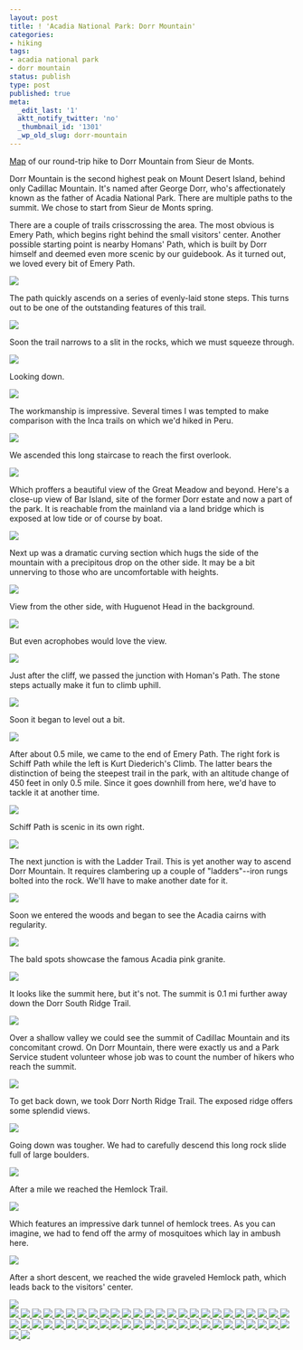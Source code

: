 ```yaml
---
layout: post
title: ! 'Acadia National Park: Dorr Mountain'
categories:
- hiking
tags:
- acadia national park
- dorr mountain
status: publish
type: post
published: true
meta:
  _edit_last: '1'
  aktt_notify_twitter: 'no'
  _thumbnail_id: '1301'
  _wp_old_slug: dorr-mountain
---
```

[Map](https://maps.google.com/maps/ms?msid=214490968088440958659.0004c472e0af882101443&msa=0&ll=44.358347,-68.211794&spn=0.014897,0.018775) of our round-trip hike to Dorr Mountain from Sieur de Monts.

Dorr Mountain is the second highest peak on Mount Desert Island, behind only Cadillac Mountain. It's named after George Dorr, who's affectionately known as the father of Acadia National Park. There are multiple paths to the summit.  We chose to start from Sieur de Monts spring.

There are a couple of trails crisscrossing the area.  The most obvious is Emery Path, which begins right behind the small visitors' center.  Another possible starting point is nearby Homans' Path, which is built by Dorr himself and deemed even more scenic by our guidebook. As it turned out, we loved every bit of Emery Path.

<img src='http://yentran.isamonkey.org/gallery/acadia-dorr/dsc_5511.jpg' />

The path quickly ascends on a series of evenly-laid stone steps.  This turns out to be one of the outstanding features of this trail.

<img src='http://yentran.isamonkey.org/gallery/acadia-dorr/dsc_5518.jpg' />

Soon the trail narrows to a slit in the rocks, which we must squeeze through.

<img src='http://yentran.isamonkey.org/gallery/acadia-dorr/dsc_5523.jpg' />

Looking down.

<img src='http://yentran.isamonkey.org/gallery/acadia-dorr/dsc_5524.jpg' />

The workmanship is impressive.  Several times I was tempted to make comparison with the Inca trails on which we'd hiked in Peru.

<img src='http://yentran.isamonkey.org/gallery/acadia-dorr/dsc_5532.jpg' />

We ascended this long staircase to reach the first overlook.

<img src='http://yentran.isamonkey.org/gallery/acadia-dorr/dsc_5549.jpg' />

Which proffers a beautiful view of the Great Meadow and beyond.  Here's a close-up view of Bar Island, site of the former Dorr estate and now a part of the park.  It is reachable from the mainland via a land bridge which is exposed at low tide or of course by boat.

<img src='http://yentran.isamonkey.org/gallery/acadia-dorr/dsc_5553.jpg' />

Next up was a dramatic curving section which hugs the side of the mountain with a precipitous drop on the other side.  It may be a bit unnerving to those who are uncomfortable with heights.

<img src='http://yentran.isamonkey.org/gallery/acadia-dorr/dsc_5558.jpg' />

View from the other side, with Huguenot Head in the background.

<img src='http://yentran.isamonkey.org/gallery/acadia-dorr/dsc_5565.jpg' />

But even acrophobes would love the view.

<img src='http://yentran.isamonkey.org/gallery/acadia-dorr/dsc_5559.jpg' />

Just after the cliff, we passed the junction with Homan's Path.  The stone steps actually make it fun to climb uphill.

<img src='http://yentran.isamonkey.org/gallery/acadia-dorr/dsc_5587.jpg' />

Soon it began to level out a bit.

<img src='http://yentran.isamonkey.org/gallery/acadia-dorr/dsc_5589.jpg' />

After about 0.5 mile, we came to the end of Emery Path. The right fork is Schiff Path while the left is Kurt Diederich's Climb.  The latter bears the distinction of being the steepest trail in the park, with an altitude change of 450 feet in only 0.5 mile. Since it goes downhill from here, we'd have to tackle it at another time.

<img src='http://yentran.isamonkey.org/gallery/acadia-dorr/dsc_5595.jpg' />

Schiff Path is scenic in its own right.

<img src='http://yentran.isamonkey.org/gallery/acadia-dorr/dsc_5606.jpg' />

The next junction is with the Ladder Trail.  This is yet another way to ascend Dorr Mountain. It requires clambering up a couple of "ladders"--iron rungs bolted into the rock.  We'll have to make another date for it.

<img src='http://yentran.isamonkey.org/gallery/acadia-dorr/dsc_5619.jpg' />

Soon we entered the woods and began to see the Acadia cairns with regularity.

<img src='http://yentran.isamonkey.org/gallery/acadia-dorr/dsc_5635.jpg' />

The bald spots showcase the famous Acadia pink granite.

<img src='http://yentran.isamonkey.org/gallery/acadia-dorr/dsc_5641.jpg' />

It looks like the summit here, but it's not.  The summit is 0.1 mi further away down the Dorr South Ridge Trail.

<img src='http://yentran.isamonkey.org/gallery/acadia-dorr/dsc_5642.jpg' />

Over a shallow valley we could see the summit of Cadillac Mountain and its concomitant crowd. On Dorr Mountain, there were exactly us and a Park Service student volunteer whose job was to count the number of hikers who reach the summit.

<img src='http://yentran.isamonkey.org/gallery/acadia-dorr/dsc_5648.jpg' />

To get back down, we took Dorr North Ridge Trail.  The exposed ridge offers some splendid views.

<img src='http://yentran.isamonkey.org/gallery/acadia-dorr/dsc_5661.jpg' />

Going down was tougher.  We had to carefully descend this long rock slide full of large boulders.

<img src='http://yentran.isamonkey.org/gallery/acadia-dorr/dsc_5686.jpg' />

After a mile we reached the Hemlock Trail.

<img src='http://yentran.isamonkey.org/gallery/acadia-dorr/dsc_5687.jpg' />

Which features an impressive dark tunnel of hemlock trees. As you can imagine, we had to fend off the army of mosquitoes which lay in ambush here.

<img src='http://yentran.isamonkey.org/gallery/acadia-dorr/dsc_5694.jpg' />

After a short descent, we reached the wide graveled Hemlock path, which leads back to the visitors' center.

<img src='http://yentran.isamonkey.org/gallery/acadia-dorr/dsc_5698.jpg' />

<!-- Darkbox -->
<div class="darkbox">
<a href="http://yentran.isamonkey.org/gallery/acadia-dorr/dsc_5511.jpg" data-darkbox="acadia-dorr">
  <img src="http://yentran.isamonkey.org/gallery/acadia-dorr/thumbs/dsc_5511.jpg" />
</a>
<a href="http://yentran.isamonkey.org/gallery/acadia-dorr/dsc_5515.jpg" data-darkbox="acadia-dorr">
  <img src="http://yentran.isamonkey.org/gallery/acadia-dorr/thumbs/dsc_5515.jpg" />
</a>
<a href="http://yentran.isamonkey.org/gallery/acadia-dorr/dsc_5518.jpg" data-darkbox="acadia-dorr">
  <img src="http://yentran.isamonkey.org/gallery/acadia-dorr/thumbs/dsc_5518.jpg" />
</a>
<a href="http://yentran.isamonkey.org/gallery/acadia-dorr/dsc_5523.jpg" data-darkbox="acadia-dorr">
  <img src="http://yentran.isamonkey.org/gallery/acadia-dorr/thumbs/dsc_5523.jpg" />
</a>
<a href="http://yentran.isamonkey.org/gallery/acadia-dorr/dsc_5524.jpg" data-darkbox="acadia-dorr">
  <img src="http://yentran.isamonkey.org/gallery/acadia-dorr/thumbs/dsc_5524.jpg" />
</a>
<a href="http://yentran.isamonkey.org/gallery/acadia-dorr/dsc_5526.jpg" data-darkbox="acadia-dorr">
  <img src="http://yentran.isamonkey.org/gallery/acadia-dorr/thumbs/dsc_5526.jpg" />
</a>
<a href="http://yentran.isamonkey.org/gallery/acadia-dorr/dsc_5527.jpg" data-darkbox="acadia-dorr">
  <img src="http://yentran.isamonkey.org/gallery/acadia-dorr/thumbs/dsc_5527.jpg" />
</a>
<a href="http://yentran.isamonkey.org/gallery/acadia-dorr/dsc_5530.jpg" data-darkbox="acadia-dorr">
  <img src="http://yentran.isamonkey.org/gallery/acadia-dorr/thumbs/dsc_5530.jpg" />
</a>
<a href="http://yentran.isamonkey.org/gallery/acadia-dorr/dsc_5532.jpg" data-darkbox="acadia-dorr">
  <img src="http://yentran.isamonkey.org/gallery/acadia-dorr/thumbs/dsc_5532.jpg" />
</a>
<a href="http://yentran.isamonkey.org/gallery/acadia-dorr/dsc_5539.jpg" data-darkbox="acadia-dorr">
  <img src="http://yentran.isamonkey.org/gallery/acadia-dorr/thumbs/dsc_5539.jpg" />
</a>
<a href="http://yentran.isamonkey.org/gallery/acadia-dorr/dsc_5549.jpg" data-darkbox="acadia-dorr">
  <img src="http://yentran.isamonkey.org/gallery/acadia-dorr/thumbs/dsc_5549.jpg" />
</a>
<a href="http://yentran.isamonkey.org/gallery/acadia-dorr/dsc_5552.jpg" data-darkbox="acadia-dorr">
  <img src="http://yentran.isamonkey.org/gallery/acadia-dorr/thumbs/dsc_5552.jpg" />
</a>
<a href="http://yentran.isamonkey.org/gallery/acadia-dorr/dsc_5553.jpg" data-darkbox="acadia-dorr">
  <img src="http://yentran.isamonkey.org/gallery/acadia-dorr/thumbs/dsc_5553.jpg" />
</a>
<a href="http://yentran.isamonkey.org/gallery/acadia-dorr/dsc_5554a.jpg" data-darkbox="acadia-dorr">
  <img src="http://yentran.isamonkey.org/gallery/acadia-dorr/thumbs/dsc_5554a.jpg" />
</a>
<a href="http://yentran.isamonkey.org/gallery/acadia-dorr/dsc_5558.jpg" data-darkbox="acadia-dorr">
  <img src="http://yentran.isamonkey.org/gallery/acadia-dorr/thumbs/dsc_5558.jpg" />
</a>
<a href="http://yentran.isamonkey.org/gallery/acadia-dorr/dsc_5559.jpg" data-darkbox="acadia-dorr">
  <img src="http://yentran.isamonkey.org/gallery/acadia-dorr/thumbs/dsc_5559.jpg" />
</a>
<a href="http://yentran.isamonkey.org/gallery/acadia-dorr/dsc_5565.jpg" data-darkbox="acadia-dorr">
  <img src="http://yentran.isamonkey.org/gallery/acadia-dorr/thumbs/dsc_5565.jpg" />
</a>
<a href="http://yentran.isamonkey.org/gallery/acadia-dorr/dsc_5587.jpg" data-darkbox="acadia-dorr">
  <img src="http://yentran.isamonkey.org/gallery/acadia-dorr/thumbs/dsc_5587.jpg" />
</a>
<a href="http://yentran.isamonkey.org/gallery/acadia-dorr/dsc_5589.jpg" data-darkbox="acadia-dorr">
  <img src="http://yentran.isamonkey.org/gallery/acadia-dorr/thumbs/dsc_5589.jpg" />
</a>
<a href="http://yentran.isamonkey.org/gallery/acadia-dorr/dsc_5595.jpg" data-darkbox="acadia-dorr">
  <img src="http://yentran.isamonkey.org/gallery/acadia-dorr/thumbs/dsc_5595.jpg" />
</a>
<a href="http://yentran.isamonkey.org/gallery/acadia-dorr/dsc_5596.jpg" data-darkbox="acadia-dorr">
  <img src="http://yentran.isamonkey.org/gallery/acadia-dorr/thumbs/dsc_5596.jpg" />
</a>
<a href="http://yentran.isamonkey.org/gallery/acadia-dorr/dsc_5598.jpg" data-darkbox="acadia-dorr">
  <img src="http://yentran.isamonkey.org/gallery/acadia-dorr/thumbs/dsc_5598.jpg" />
</a>
<a href="http://yentran.isamonkey.org/gallery/acadia-dorr/dsc_5602.jpg" data-darkbox="acadia-dorr">
  <img src="http://yentran.isamonkey.org/gallery/acadia-dorr/thumbs/dsc_5602.jpg" />
</a>
<a href="http://yentran.isamonkey.org/gallery/acadia-dorr/dsc_5603.jpg" data-darkbox="acadia-dorr">
  <img src="http://yentran.isamonkey.org/gallery/acadia-dorr/thumbs/dsc_5603.jpg" />
</a>
<a href="http://yentran.isamonkey.org/gallery/acadia-dorr/dsc_5604.jpg" data-darkbox="acadia-dorr">
  <img src="http://yentran.isamonkey.org/gallery/acadia-dorr/thumbs/dsc_5604.jpg" />
</a>
<a href="http://yentran.isamonkey.org/gallery/acadia-dorr/dsc_5606.jpg" data-darkbox="acadia-dorr">
  <img src="http://yentran.isamonkey.org/gallery/acadia-dorr/thumbs/dsc_5606.jpg" />
</a>
<a href="http://yentran.isamonkey.org/gallery/acadia-dorr/dsc_5610.jpg" data-darkbox="acadia-dorr">
  <img src="http://yentran.isamonkey.org/gallery/acadia-dorr/thumbs/dsc_5610.jpg" />
</a>
<a href="http://yentran.isamonkey.org/gallery/acadia-dorr/dsc_5612.jpg" data-darkbox="acadia-dorr">
  <img src="http://yentran.isamonkey.org/gallery/acadia-dorr/thumbs/dsc_5612.jpg" />
</a>
<a href="http://yentran.isamonkey.org/gallery/acadia-dorr/dsc_5619.jpg" data-darkbox="acadia-dorr">
  <img src="http://yentran.isamonkey.org/gallery/acadia-dorr/thumbs/dsc_5619.jpg" />
</a>
<a href="http://yentran.isamonkey.org/gallery/acadia-dorr/dsc_5624.jpg" data-darkbox="acadia-dorr">
  <img src="http://yentran.isamonkey.org/gallery/acadia-dorr/thumbs/dsc_5624.jpg" />
</a>
<a href="http://yentran.isamonkey.org/gallery/acadia-dorr/dsc_5633.jpg" data-darkbox="acadia-dorr">
  <img src="http://yentran.isamonkey.org/gallery/acadia-dorr/thumbs/dsc_5633.jpg" />
</a>
<a href="http://yentran.isamonkey.org/gallery/acadia-dorr/dsc_5635.jpg" data-darkbox="acadia-dorr">
  <img src="http://yentran.isamonkey.org/gallery/acadia-dorr/thumbs/dsc_5635.jpg" />
</a>
<a href="http://yentran.isamonkey.org/gallery/acadia-dorr/dsc_5636.jpg" data-darkbox="acadia-dorr">
  <img src="http://yentran.isamonkey.org/gallery/acadia-dorr/thumbs/dsc_5636.jpg" />
</a>
<a href="http://yentran.isamonkey.org/gallery/acadia-dorr/dsc_5640.jpg" data-darkbox="acadia-dorr">
  <img src="http://yentran.isamonkey.org/gallery/acadia-dorr/thumbs/dsc_5640.jpg" />
</a>
<a href="http://yentran.isamonkey.org/gallery/acadia-dorr/dsc_5641.jpg" data-darkbox="acadia-dorr">
  <img src="http://yentran.isamonkey.org/gallery/acadia-dorr/thumbs/dsc_5641.jpg" />
</a>
<a href="http://yentran.isamonkey.org/gallery/acadia-dorr/dsc_5642.jpg" data-darkbox="acadia-dorr">
  <img src="http://yentran.isamonkey.org/gallery/acadia-dorr/thumbs/dsc_5642.jpg" />
</a>
<a href="http://yentran.isamonkey.org/gallery/acadia-dorr/dsc_5647.jpg" data-darkbox="acadia-dorr">
  <img src="http://yentran.isamonkey.org/gallery/acadia-dorr/thumbs/dsc_5647.jpg" />
</a>
<a href="http://yentran.isamonkey.org/gallery/acadia-dorr/dsc_5648.jpg" data-darkbox="acadia-dorr">
  <img src="http://yentran.isamonkey.org/gallery/acadia-dorr/thumbs/dsc_5648.jpg" />
</a>
<a href="http://yentran.isamonkey.org/gallery/acadia-dorr/dsc_5650.jpg" data-darkbox="acadia-dorr">
  <img src="http://yentran.isamonkey.org/gallery/acadia-dorr/thumbs/dsc_5650.jpg" />
</a>
<a href="http://yentran.isamonkey.org/gallery/acadia-dorr/dsc_5661.jpg" data-darkbox="acadia-dorr">
  <img src="http://yentran.isamonkey.org/gallery/acadia-dorr/thumbs/dsc_5661.jpg" />
</a>
<a href="http://yentran.isamonkey.org/gallery/acadia-dorr/dsc_5665.jpg" data-darkbox="acadia-dorr">
  <img src="http://yentran.isamonkey.org/gallery/acadia-dorr/thumbs/dsc_5665.jpg" />
</a>
<a href="http://yentran.isamonkey.org/gallery/acadia-dorr/dsc_5667.jpg" data-darkbox="acadia-dorr">
  <img src="http://yentran.isamonkey.org/gallery/acadia-dorr/thumbs/dsc_5667.jpg" />
</a>
<a href="http://yentran.isamonkey.org/gallery/acadia-dorr/dsc_5669.jpg" data-darkbox="acadia-dorr">
  <img src="http://yentran.isamonkey.org/gallery/acadia-dorr/thumbs/dsc_5669.jpg" />
</a>
<a href="http://yentran.isamonkey.org/gallery/acadia-dorr/dsc_5671.jpg" data-darkbox="acadia-dorr">
  <img src="http://yentran.isamonkey.org/gallery/acadia-dorr/thumbs/dsc_5671.jpg" />
</a>
<a href="http://yentran.isamonkey.org/gallery/acadia-dorr/dsc_5677.jpg" data-darkbox="acadia-dorr">
  <img src="http://yentran.isamonkey.org/gallery/acadia-dorr/thumbs/dsc_5677.jpg" />
</a>
<a href="http://yentran.isamonkey.org/gallery/acadia-dorr/dsc_5683.jpg" data-darkbox="acadia-dorr">
  <img src="http://yentran.isamonkey.org/gallery/acadia-dorr/thumbs/dsc_5683.jpg" />
</a>
<a href="http://yentran.isamonkey.org/gallery/acadia-dorr/dsc_5686.jpg" data-darkbox="acadia-dorr">
  <img src="http://yentran.isamonkey.org/gallery/acadia-dorr/thumbs/dsc_5686.jpg" />
</a>
<a href="http://yentran.isamonkey.org/gallery/acadia-dorr/dsc_5687.jpg" data-darkbox="acadia-dorr">
  <img src="http://yentran.isamonkey.org/gallery/acadia-dorr/thumbs/dsc_5687.jpg" />
</a>
<a href="http://yentran.isamonkey.org/gallery/acadia-dorr/dsc_5691.jpg" data-darkbox="acadia-dorr">
  <img src="http://yentran.isamonkey.org/gallery/acadia-dorr/thumbs/dsc_5691.jpg" />
</a>
<a href="http://yentran.isamonkey.org/gallery/acadia-dorr/dsc_5694.jpg" data-darkbox="acadia-dorr">
  <img src="http://yentran.isamonkey.org/gallery/acadia-dorr/thumbs/dsc_5694.jpg" />
</a>
<a href="http://yentran.isamonkey.org/gallery/acadia-dorr/dsc_5695.jpg" data-darkbox="acadia-dorr">
  <img src="http://yentran.isamonkey.org/gallery/acadia-dorr/thumbs/dsc_5695.jpg" />
</a>
<a href="http://yentran.isamonkey.org/gallery/acadia-dorr/dsc_5698.jpg" data-darkbox="acadia-dorr">
  <img src="http://yentran.isamonkey.org/gallery/acadia-dorr/thumbs/dsc_5698.jpg" />
</a>

</div>
<!-- End darkbox -->